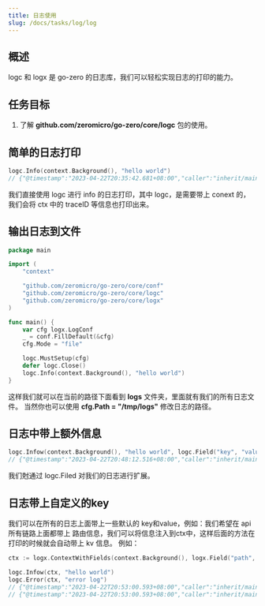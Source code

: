 ```yaml
---
title: 日志使用
slug: /docs/tasks/log/log
---
```


## 概述
logc 和 logx 是 go-zero 的日志库，我们可以轻松实现日志的打印的能力。


## 任务目标
1. 了解 **github.com/zeromicro/go-zero/core/logc** 包的使用。

## 简单的日志打印

```go
logc.Info(context.Background(), "hello world")
// {"@timestamp":"2023-04-22T20:35:42.681+08:00","caller":"inherit/main.go:40","content":"hello world","level":"info"}
```

我们直接使用 logc 进行 info 的日志打印，其中 logc，是需要带上 conext 的，我们会将 ctx 中的 traceID 等信息也打印出来。

## 输出日志到文件

```go
package main

import (
	"context"

	"github.com/zeromicro/go-zero/core/conf"
	"github.com/zeromicro/go-zero/core/logc"
	"github.com/zeromicro/go-zero/core/logx"
)

func main() {
	var cfg logx.LogConf
	_ = conf.FillDefault(&cfg)
	cfg.Mode = "file"

	logc.MustSetup(cfg)
	defer logc.Close()
	logc.Info(context.Background(), "hello world")
}

```

这样我们就可以在当前的路径下面看到 **logs** 文件夹，里面就有我们的所有日志文件。
当然你也可以使用 **cfg.Path = "/tmp/logs"** 修改日志的路径。

## 日志中带上额外信息

```go
logc.Infow(context.Background(), "hello world", logc.Field("key", "value"))
// {"@timestamp":"2023-04-22T20:48:12.516+08:00","caller":"inherit/main.go:11","content":"hello world","key":"value","level":"info"}
```

我们尅通过 logc.Filed 对我们的日志进行扩展。

## 日志带上自定义的key
我们可以在所有的日志上面带上一些默认的 key和value，例如：我们希望在 api 所有链路上面都带上 路由信息，我们可以将信息注入到ctx中，这样后面的方法在打印的时候就会自动带上 kv 信息。
例如：

```go
ctx := logx.ContextWithFields(context.Background(), logx.Field("path", "/user/info"))

logc.Infow(ctx, "hello world")
logc.Error(ctx, "error log")
// {"@timestamp":"2023-04-22T20:53:00.593+08:00","caller":"inherit/main.go:13","content":"hello world","level":"info","path":"/user/info"}
// {"@timestamp":"2023-04-22T20:53:00.593+08:00","caller":"inherit/main.go:14","content":"error log","level":"error","path":"/user/info"}
```
